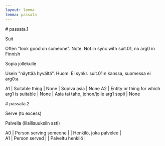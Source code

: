```yaml
---
layout: lemma
lemma: passata
---
```


<div class="sense">
# <span class="sensename">passata.1</span>

<span class="description">Suit</span>

Often "look good on someone". Note: Not in sync with suit.01, no arg0 in Finnish

<span class="description">Sopia jollekulle</span>

Usein "näyttää hyvältä". Huom. Ei synkr. suit.01:n kanssa, suomessa ei arg0:a

A1 | Suitable thing | None | Sopiva asia | None
A2 | Entity or thing for which arg1 is suitable | None | Asia tai taho, johon/jolle arg1 sopii | None

</div>

<div class="sense">
# <span class="sensename">passata.2</span>

<span class="description">Serve (to excess)</span>

<span class="description">Palvella (liiallisuuksiin asti)</span>

A0 | Person serving someone |   | Henkilö, joka palvelee |  
A1 | Person served |   | Palveltu henkilö |  

</div>

